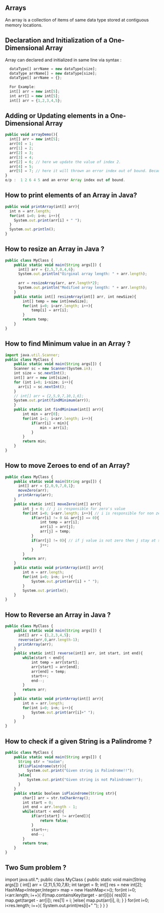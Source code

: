 ## Arrays
An array is a collection of items of same data type stored at contiguous memory locations.

## Declaration and Initialization of a One-Dimensional Array
Array can declared and initialized in same line via syntax :
```js
  dataType[] arrName = new dataType[size];
  dataType arrName[] = new dataType[size];
  dataType[] arrName = {};
  
  For Example:
  int[] arr = new int[5];
  int arr[] = new int[5];
  int[] arr = {1,2,3,4,5};
```

## Adding or Updating elements in a One-Dimensional Array
```js
public void arrayDemo(){
  int[] arr = new int[5];
  arr[0] = 1;
  arr[1] = 2;
  arr[2] = 3;
  arr[3] = 4;
  arr[2] = 6; // here we update the value of index 2.
  arr[4] = 5;
  arr[5] = 7; // here it will thrown an error index out of bound. Because size of array is 5 and trying to add 6th element. 
}
o/p :  1 2 6 4 5 and an error Array index out of bound.
```

## How to print elements of an Array in Java?
```js
public void printArray(int[] arr){
  int n = arr.length;
  for(int i=0; i<n; i++){
    System.out.print(arr[i] + " ");
  }
  System.out.println();
}
```

## How to resize an Array in Java ?
```js
public class MyClass {
    public static void main(String args[]) {
      int[] arr = {2,5,7,0,4,6};
      System.out.println("Oirginal array length: " + arr.length);
      
      arr = resizeArray(arr, arr.length*2);
      System.out.println("Modified array length: " + arr.length);
    }
    public static int[] resizeArray(int[] arr, int newSize){
        int[] temp = new int[newSize];
        for(int i=0; i<arr.length; i++){
            temp[i] = arr[i];
        }
        return temp;
    }
}
```

## How to find Minimum value in an Array ?
```js
import java.util.Scanner;
public class MyClass {
    public static void main(String args[]) {
    Scanner sc = new Scanner(System.in);
    int size = sc.nextInt();
    int[] arr = new int[size];
    for (int i=0; i<size; i++){
      arr[i] = sc.nextInt();
    }
    // int[] arr = {2,5,9,7,10,1,6};
    System.out.print(findMinimum(arr));
    }
    public static int findMinimum(int[] arr){
        int min = arr[0];
        for(int i=1; i<arr.length; i++){
            if(arr[i] < min){
                min = arr[i];
            }
        }
        return min;
    }
}
```

## How to move Zeroes to end of an Array?
```js
public class MyClass {
    public static void main(String args[]) {
      int[] arr = {2,0,9,7,0,1};
      moveZero(arr);
      printArray(arr);
    }
    public static int[] moveZero(int[] arr){
        int j = 0; // j is responsible for zero's value
        for(int i=0; i<arr.length; i++){ // i is responsible for non zero's value
            if(arr[i] != 0 && arr[j] == 0){
                int temp = arr[i];
                arr[i] = arr[j];
                arr[j] = temp;
            }
            if(arr[j] != 0){ // if j value is not zero then j stay at same index otherwise increment by 1.
                j++;
            }
        }
        return arr;
    }
    public static void printArray(int[] arr){
        int n = arr.length;
        for(int i=0; i<n; i++){
            System.out.print(arr[i] + " ");
        }
        System.out.println();
    }
}
```

## How to Reverse an Array in Java ?
```js
public class MyClass {
    public static void main(String args[]) {
      int[] arr = {1,2,3,4,5};
      reverse(arr,0,arr.length-1);
      printArray(arr);
    }
    public static int[] reverse(int[] arr, int start, int end){
        while(start < end){
            int temp = arr[start];
            arr[start] = arr[end];
            arr[end] = temp;
            start++;
            end--;
        }
        return arr;
    }
    public static void printArray(int[] arr){
        int n = arr.length;
        for(int i=0; i<n; i++){
            System.out.print(arr[i]+" ");
        }
    }
}
```

## How to check if a given String is a Palindrome ?
```js
public class MyClass {
    public static void main(String args[]) {
      String str = "madam";
      if(isPlaindrome(str)){
          System.out.print("Given string is Palindrome!!");
      }else{
          System.out.print("Given string is not Palindrome!!");
      }
    }
    public static boolean isPlaindrome(String str){
        char[] arr = str.toCharArray();
        int start = 0;
        int end = arr.length - 1;
        while(start < end){
            if(arr[start] != arr[end]){
                return false;
            }
            start++;
            end--;
        }
        return true;
    }
}
```

## Two Sum problem ?
import java.util.*;
public class MyClass {
    public static void main(String args[]) {
      int[] arr = {2,11,5,10,7,8};
      int target = 9;
      int[] res = new int[2];
      HashMap<Integer,Integer> map = new HashMap<>();
      for(int i=0; i<arr.length; i++){
          if(map.containsKey(target - arr[i])){
              res[0] = map.get(target - arr[i]);
              res[1] = i;
          }else{
              map.put(arr[i], i);
          }
      }
      for(int i=0; i<res.length; i++){
          System.out.print(res[i]+" ");
      }
    }
}
